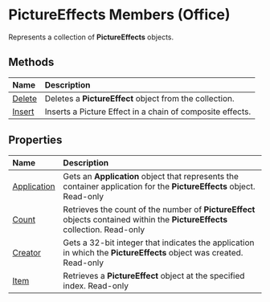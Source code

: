
# PictureEffects Members (Office)
Represents a collection of  **PictureEffects** objects.

## Methods



|**Name**|**Description**|
|:-----|:-----|
| [Delete](791c409d-26e6-b4d7-8625-ad8cfe7c797e.md)|Deletes a  **PictureEffect** object from the collection.|
| [Insert](589c38d7-1d0a-ad87-a84c-72147b6b07cf.md)|Inserts a Picture Effect in a chain of composite effects.|

## Properties



|**Name**|**Description**|
|:-----|:-----|
| [Application](3aa0b57d-2bf7-8d54-3b2e-e23bef0f20af.md)|Gets an  **Application** object that represents the container application for the **PictureEffects** object. Read-only|
| [Count](3832dfbd-8c4c-fbee-613d-f31d2b1c9387.md)|Retrieves the count of the number of  **PictureEffect** objects contained within the **PictureEffects** collection. Read-only|
| [Creator](587a6d8a-9c50-802e-1e10-561c821eb985.md)|Gets a 32-bit integer that indicates the application in which the  **PictureEffects** object was created. Read-only|
| [Item](bd92a68a-059b-d96c-a86f-7c6754b23026.md)|Retrieves a  **PictureEffect** object at the specified index. Read-only|
